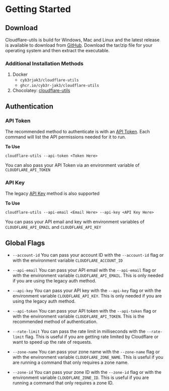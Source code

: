 # Getting Started

## Download

Cloudflare-utils is build for Windows, Mac and Linux and the latest release is available to download from [GitHub](https://github.com/Cyb3r-Jak3/cloudflare-utils/releases/latest). Download the tar/zip file for your operating system and then extract the executable.

### Additional Installation Methods

1. Docker
    - `cyb3rjak3/cloudflare-utils`
    - `ghcr.io/cyb3r-jak3/cloudflare-utils`
2. Chocolatey: [cloudflare-utils](https://community.chocolatey.org/packages/cloudflare-utils)

## Authentication

### API Token

The recommended method to authenticate is with an [API Token](https://developers.cloudflare.com/api/tokens/create/). Each command will list the API permissions needed for it to run.

**To Use**

`cloudflare-utils --api-token <Token Here>`

You can also pass your API Token via an environment variable of `CLOUDFLARE_API_TOKEN`

### API Key

The legacy [API Key](https://developers.cloudflare.com/api/keys/) method is also supported

**To Use**

`cloudflare-utils --api-email <Email Here> --api-key <API Key Here>`

You can pass your API email and key with environment variables of `CLOUDFLARE_API_EMAIL` and `CLOUDFLARE_API_KEY`

## Global Flags

- `--account-id`
  You can pass your account ID with the `--account-id` flag or with the environment variable `CLOUDFLARE_ACCOUNT_ID`

- `--api-email`
  You can pass your API email with the `--api-email` flag or with the environment variable `CLOUDFLARE_API_EMAIL`. This is only needed if you are using the legacy auth method.

- `--api-key`
  You can pass your API key with the `--api-key` flag or with the environment variable `CLOUDFLARE_API_KEY`. This is only needed if you are using the legacy auth method.

- `--api-token`
  You can pass your API token with the `--api-token` flag or with the environment variable `CLOUDFLARE_API_TOKEN`. This is the recommended method of authentication.

- `--rate-limit`
  You can pass the rate limit in milliseconds with the `--rate-limit` flag. This is useful if you are getting rate limited by Cloudflare or want to speed up the rate of requests.

- `--zone-name`
  You can pass your zone name with the `--zone-name` flag or with the environment variable `CLOUDFLARE_ZONE_NAME`. This is useful if you are running a command that only requires a zone name.

- `--zone-id`
  You can pass your zone ID with the `--zone-id` flag or with the environment variable `CLOUDFLARE_ZONE_ID`. This is useful if you are running a command that only requires a zone ID.